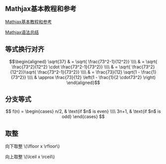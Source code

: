 <script src="https://cdn.bootcss.com/mathjax/2.7.7/MathJax.js?config=TeX-AMS-MML_HTMLorMML"></script>


## Mathjax基本教程和参考

[Mathjax基本教程和参考](https://www.dazhuanlan.com/2020/01/06/5e129614e5742/)


[Mathjax语法总结](https://blog.csdn.net/ajacker/article/details/80301378)


## 等式换行对齐

$$\begin{aligned}
\sqrt{37} & = \sqrt{ \frac{73^2-1}{12^2}} \\\\
& = \sqrt{ \frac{73^2}{12^2} \cdot \frac{73^2-1}{73^2}} \\\\
& = \sqrt{ \frac{73^2}{12^2}}\sqrt{ \frac{73^2-1}{73^2}} \\\\
& = \frac{73}{12} \sqrt{1 - \frac{1}{73^2}} \\\\
& \approx \frac{73}{12} \left(1 - \frac{1}{2 \cdot73^2} \right)
\end{aligned}$$


## 分支等式

$$
f(n) =
\begin{cases}
n/2,  & \text{if $n$ is even} \\\\
3n+1, & \text{if $n$ is odd}
\end{cases}
$$

## 取整

向下取整 \\(\lfloor x \rfloor\\)

向上取整 \\(\lceil x \rceil\\)
